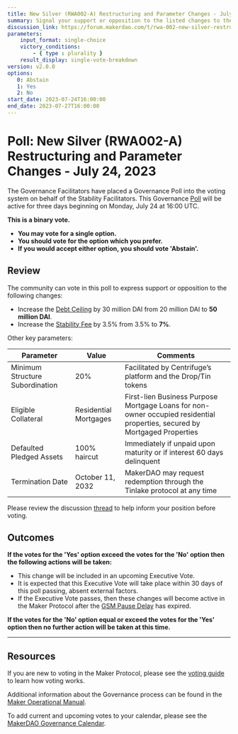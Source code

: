 ```yaml
---
title: New Silver (RWA002-A) Restructuring and Parameter Changes - July 24, 2023
summary: Signal your support or opposition to the listed changes to the New Silver Vault.
discussion_link: https://forum.makerdao.com/t/rwa-002-new-silver-restructuring-risk-and-legal-assessment/21417
parameters:
    input_format: single-choice
    victory_conditions:
        - { type : plurality }
    result_display: single-vote-breakdown
version: v2.0.0
options:
   0: Abstain
   1: Yes
   2: No
start_date: 2023-07-24T16:00:00
end_date: 2023-07-27T16:00:00
---
```

# Poll: New Silver (RWA002-A) Restructuring and Parameter Changes - July 24, 2023

The Governance Facilitators have placed a Governance Poll into the voting system on behalf of the Stability Facilitators. This Governance [Poll](https://manual.makerdao.com/governance/governance-cycle/weekly-governance-cycle#weekly-governance-cycle-definitions-mip16c1) will be active for three days beginning on Monday, July 24 at 16:00 UTC.

**This is a binary vote.**
- **You may vote for a single option.**
- **You should vote for the option which you prefer.**
- **If you would accept either option, you should vote 'Abstain'.**

## Review

The community can vote in this poll to express support or opposition to the following changes:
* Increase the [Debt Ceiling](https://manual.makerdao.com/parameter-index/vault-risk/param-debt-ceiling) by 30 million DAI from 20 million DAI to **50 million DAI**.
* Increase the [Stability Fee](https://manual.makerdao.com/parameter-index/vault-risk/param-stability-fee) by 3.5% from 3.5% to **7%**.

Other key parameters:

| Parameter                       | Value                 | Comments                                                                                                                  |
|---------------------------------|-----------------------|---------------------------------------------------------------------------------------------------------------------------|
| Minimum Structure Subordination | 20%                   | Facilitated by Centrifuge’s platform and the Drop/Tin tokens                                                              |
| Eligible Collateral             | Residential Mortgages | First-lien Business Purpose Mortgage Loans for non-owner occupied residential properties, secured by Mortgaged Properties |
| Defaulted Pledged Assets        | 100% haircut          | Immediately if unpaid upon maturity or if interest 60 days delinquent                                                     |
| Termination Date                | October 11, 2032      | MakerDAO may request redemption through the Tinlake protocol at any time                                                  |

Please review the discussion [thread]($https://forum.makerdao.com/t/rwa-002-new-silver-restructuring-risk-and-legal-assessment/21417) to help inform your position before voting.

## Outcomes

**If the votes for the 'Yes' option exceed the votes for the 'No' option then the following actions will be taken:**
* This change will be included in an upcoming Executive Vote.
* It is expected that this Executive Vote will take place within 30 days of this poll passing, absent external factors.
* If the Executive Vote passes, then these changes will become active in the Maker Protocol after the [GSM Pause Delay](https://manual.makerdao.com/parameter-index/core/param-gsm-pause-delay) has expired.

**If the votes for the 'No' option equal or exceed the votes for the 'Yes' option then no further action will be taken at this time.**

---

## Resources

If you are new to voting in the Maker Protocol, please see the [voting guide](https://manual.makerdao.com/governance/voting-in-makerdao/on-chain-governance) to learn how voting works.

Additional information about the Governance process can be found in the [Maker Operational Manual](https://manual.makerdao.com).

To add current and upcoming votes to your calendar, please see the [MakerDAO Governance Calendar](https://manual.makerdao.com/makerdao/calendars/governance-calendar).
